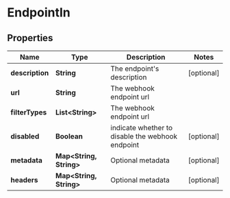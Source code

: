

# EndpointIn


## Properties

Name | Type | Description | Notes
------------ | ------------- | ------------- | -------------
**description** | **String** | The endpoint&#39;s description |  [optional]
**url** | **String** | The webhook endpoint url | 
**filterTypes** | **List&lt;String&gt;** | The webhook endpoint url | 
**disabled** | **Boolean** | indicate whether to disable the webhook endpoint |  [optional]
**metadata** | **Map&lt;String, String&gt;** | Optional metadata |  [optional]
**headers** | **Map&lt;String, String&gt;** | Optional metadata |  [optional]



